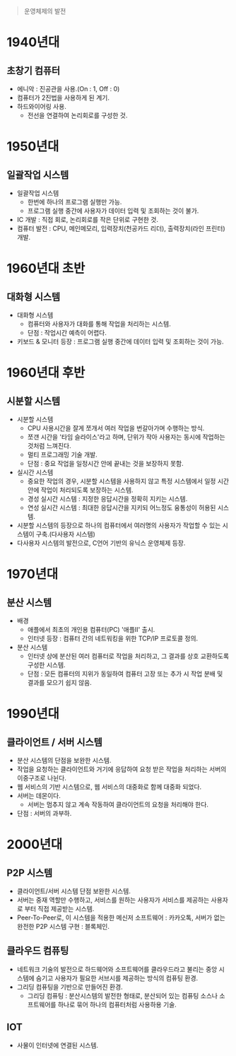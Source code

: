 > 운영체제의 발전

# 1940년대
## 초창기 컴퓨터
- 에니악 : 진공관을 사용.(On : 1, Off : 0)
- 컴퓨터가 2진법을 사용하게 된 계기.
- 하드와이어링 사용.
    - 전선을 연결하여 논리회로를 구성한 것.

# 1950년대
## 일괄작업 시스템
- 일괄작업 시스템 
    - 한번에 하나의 프로그램 실행만 가능.
    - 프로그램 실행 중간에 사용자가 데이터 입력 및 조회하는 것이 불가.
- IC 개발 : 직접 회로, 논리회로를 작은 단위로 구현한 것.
- 컴퓨터 발전 : CPU, 메인메모리, 입력장치(천공카드 리더), 출력장치(라인 프린터) 개발.

# 1960년대 초반
## 대화형 시스템
- 대화형 시스템
    - 컴퓨터와 사용자가 대화를 통해 작업을 처리하는 시스템.
    - 단점 : 작업시간 예측이 어렵다.
- 키보드 & 모니터 등장 : 프로그램 실행 중간에 데이터 입력 및 조회하는 것이 가능.

# 1960년대 후반
## 시분할 시스템
- 시분할 시스템
    - CPU 사용시간을 잘게 쪼개서 여러 작업을 번갈아가며 수행하는 방식.
    - 쪼갠 시간을 '타임 슬라이스'라고 하며, 단위가 작아 사용자는 동시에 작업하는 것처럼 느껴진다.
    - 멀티 프로그래밍 기술 개발.
    - 단점 : 중요 작업을 일정시간 안에 끝내는 것을 보장하지 못함.
- 실시간 시스템
    - 중요한 작업의 경우, 시분할 시스템을 사용하지 않고 특정 시스템에서 일정 시간 안에 작업이 처리되도록 보장하는 시스템.
    - 경성 실시간 시스템 : 지정한 응답시간을 정확히 지키는 시스템.
    - 연성 실시간 시스템 : 최대한 응답시간을 지키되 어느정도 융통성이 허용된 시스템.
- 시분할 시스템의 등장으로 하나의 컴퓨터에서 여러명의 사용자가 작업할 수 있는 시스템이 구축.(다사용자 시스템)
- 다사용자 시스템의 발전으로, C언어 기반의 유닉스 운영체제 등장.

# 1970년대
## 분산 시스템
- 배경
    - 애플에서 최초의 개인용 컴퓨터(PC) '애플Ⅱ' 출시.
    - 인터넷 등장 : 컴퓨터 간의 네트워킹을 위한 TCP/IP 프로토콜 정의.
- 분산 시스템 
    - 인터넷 상에 분산된 여러 컴퓨터로 작업을 처리하고, 그 결과를 상호 교환하도록 구성한 시스템.
    - 단점 : 모든 컴퓨터의 지위가 동일하여 컴퓨터 고장 또는 추가 시 작업 분배 및 결과를 모으기 쉽지 않음.

# 1990년대
## 클라이언트 / 서버 시스템
- 분산 시스템의 단점을 보완한 시스템.
- 작업을 요청하는 클라이언트와 거기에 응답하여 요청 받은 작업을 처리하는 서버의 이중구조로 나뉜다.
- 웹 서비스의 기반 시스템으로, 웹 서비스의 대중화로 함께 대중화 되었다.
- 서버는 데몬이다.
    - 서버는 멈추지 않고 계속 작동하여 클라이언트의 요청을 처리해야 한다.
- 단점 : 서버의 과부하.

# 2000년대
## P2P 시스템
- 클라이언트/서버 시스템 단점 보완한 시스템.
- 서버는 중재 역할만 수행하고, 서비스를 원하는 사용자가 서비스를 제공하는 사용자로 부터 직접 제공받는 시스템.
- Peer-To-Peer로, 이 시스템을 적용한 메신저 소프트웨어 : 카카오톡, 서버가 없는 완전한 P2P 시스템 구현 : 블록체인.

## 클라우드 컴퓨팅
- 네트워크 기술의 발전으로 하드웨어와 소프트웨어를 클라우드라고 불리는 중앙 시스템에 숨기고 사용자가 필요한 서브시를 제공하는 방식의 컴퓨팅 환경.
- 그리딩 컴퓨팅을 기반으로 만들어진 환경.
    - 그리딩 컴퓨팅 : 분산시스템의 발전한 형태로, 분산되어 있는 컴퓨팅 소스나 소프트웨어를 하나로 묶어 하나의 컴퓨터처럼 사용하용 기술.

## IOT
- 사물이 인터넷에 연결된 시스템.